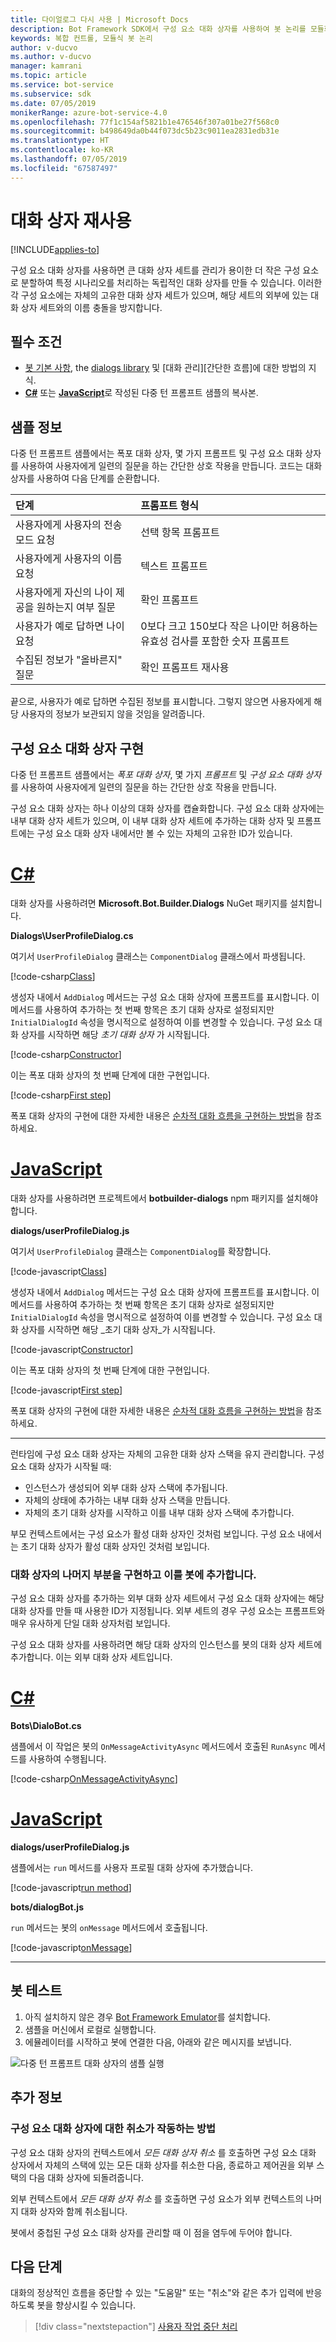 ```yaml
---
title: 다이얼로그 다시 사용 | Microsoft Docs
description: Bot Framework SDK에서 구성 요소 대화 상자를 사용하여 봇 논리를 모듈화하는 방법을 알아봅니다.
keywords: 복합 컨트롤, 모듈식 봇 논리
author: v-ducvo
ms.author: v-ducvo
manager: kamrani
ms.topic: article
ms.service: bot-service
ms.subservice: sdk
ms.date: 07/05/2019
monikerRange: azure-bot-service-4.0
ms.openlocfilehash: 77f1c154af5821b1e476546f307a01be27f568c0
ms.sourcegitcommit: b498649da0b44f073dc5b23c9011ea2831edb31e
ms.translationtype: HT
ms.contentlocale: ko-KR
ms.lasthandoff: 07/05/2019
ms.locfileid: "67587497"
---
```

# <a name="reuse-dialogs"></a>대화 상자 재사용

[!INCLUDE[applies-to](../includes/applies-to.md)]

구성 요소 대화 상자를 사용하면 큰 대화 상자 세트를 관리가 용이한 더 작은 구성 요소로 분할하여 특정 시나리오를 처리하는 독립적인 대화 상자를 만들 수 있습니다. 이러한 각 구성 요소에는 자체의 고유한 대화 상자 세트가 있으며, 해당 세트의 외부에 있는 대화 상자 세트와의 이름 충돌을 방지합니다.

## <a name="prerequisites"></a>필수 조건

- [봇 기본 사항][concept-basics], the [dialogs library][concept-dialogs] 및 [대화 관리][간단한 흐름]에 대한 방법의 지식.
- [**C#**][cs-sample] 또는 [**JavaScript**][js-sample]로 작성된 다중 턴 프롬프트 샘플의 복사본.

## <a name="about-the-sample"></a>샘플 정보

다중 턴 프롬프트 샘플에서는 폭포 대화 상자, 몇 가지 프롬프트 및 구성 요소 대화 상자를 사용하여 사용자에게 일련의 질문을 하는 간단한 상호 작용을 만듭니다. 코드는 대화 상자를 사용하여 다음 단계를 순환합니다.

| 단계        | 프롬프트 형식  |
|:-------------|:-------------|
| 사용자에게 사용자의 전송 모드 요청 | 선택 항목 프롬프트 |
| 사용자에게 사용자의 이름 요청 | 텍스트 프롬프트 |
| 사용자에게 자신의 나이 제공을 원하는지 여부 질문 | 확인 프롬프트 |
| 사용자가 예로 답하면 나이 요청  | 0보다 크고 150보다 작은 나이만 허용하는 유효성 검사를 포함한 숫자 프롬프트 |
| 수집된 정보가 "올바른지" 질문 | 확인 프롬프트 재사용 |

끝으로, 사용자가 예로 답하면 수집된 정보를 표시합니다. 그렇지 않으면 사용자에게 해당 사용자의 정보가 보관되지 않을 것임을 알려줍니다.

## <a name="implement-the-component-dialog"></a>구성 요소 대화 상자 구현

다중 턴 프롬프트 샘플에서는 _폭포 대화 상자_, 몇 가지 _프롬프트_ 및 _구성 요소 대화 상자_ 를 사용하여 사용자에게 일련의 질문을 하는 간단한 상호 작용을 만듭니다.

구성 요소 대화 상자는 하나 이상의 대화 상자를 캡슐화합니다. 구성 요소 대화 상자에는 내부 대화 상자 세트가 있으며, 이 내부 대화 상자 세트에 추가하는 대화 상자 및 프롬프트에는 구성 요소 대화 상자 내에서만 볼 수 있는 자체의 고유한 ID가 있습니다.

# <a name="ctabcsharp"></a>[C#](#tab/csharp)

대화 상자를 사용하려면 **Microsoft.Bot.Builder.Dialogs** NuGet 패키지를 설치합니다.

**Dialogs\UserProfileDialog.cs**

여기서 `UserProfileDialog` 클래스는 `ComponentDialog` 클래스에서 파생됩니다.

[!code-csharp[Class](~/../botbuilder-samples/samples/csharp_dotnetcore/05.multi-turn-prompt/Dialogs/UserProfileDialog.cs?range=13)]

생성자 내에서 `AddDialog` 메서드는 구성 요소 대화 상자에 프롬프트를 표시합니다. 이 메서드를 사용하여 추가하는 첫 번째 항목은 초기 대화 상자로 설정되지만 `InitialDialogId` 속성을 명시적으로 설정하여 이를 변경할 수 있습니다. 구성 요소 대화 상자를 시작하면 해당 _초기 대화 상자_ 가 시작됩니다.

[!code-csharp[Constructor](~/../botbuilder-samples/samples/csharp_dotnetcore/05.multi-turn-prompt/Dialogs/UserProfileDialog.cs?range=17-42)]

이는 폭포 대화 상자의 첫 번째 단계에 대한 구현입니다.

[!code-csharp[First step](~/../botbuilder-samples/samples/csharp_dotnetcore/05.multi-turn-prompt/Dialogs/UserProfileDialog.cs?range=44-54)]

폭포 대화 상자의 구현에 대한 자세한 내용은 [순차적 대화 흐름을 구현하는 방법](bot-builder-dialog-manage-complex-conversation-flow.md)을 참조하세요.

# <a name="javascripttabjavascript"></a>[JavaScript](#tab/javascript)

대화 상자를 사용하려면 프로젝트에서 **botbuilder-dialogs** npm 패키지를 설치해야 합니다.

**dialogs/userProfileDialog.js**

여기서 `UserProfileDialog` 클래스는 `ComponentDialog`를 확장합니다.

[!code-javascript[Class](~/../botbuilder-samples/samples/javascript_nodejs/05.multi-turn-prompt/dialogs/userProfileDialog.js?range=24)]

생성자 내에서 `AddDialog` 메서드는 구성 요소 대화 상자에 프롬프트를 표시합니다. 이 메서드를 사용하여 추가하는 첫 번째 항목은 초기 대화 상자로 설정되지만 `InitialDialogId` 속성을 명시적으로 설정하여 이를 변경할 수 있습니다. 구성 요소 대화 상자를 시작하면 해당 _초기 대화 상자_가 시작됩니다.

[!code-javascript[Constructor](~/../botbuilder-samples/samples/javascript_nodejs/05.multi-turn-prompt/dialogs/userProfileDialog.js?range=25-47)]

이는 폭포 대화 상자의 첫 번째 단계에 대한 구현입니다.

[!code-javascript[First step](~/../botbuilder-samples/samples/javascript_nodejs/05.multi-turn-prompt/dialogs/userProfileDialog.js?range=66-73)]

폭포 대화 상자의 구현에 대한 자세한 내용은 [순차적 대화 흐름을 구현하는 방법](bot-builder-dialog-manage-complex-conversation-flow.md)을 참조하세요.

---

런타임에 구성 요소 대화 상자는 자체의 고유한 대화 상자 스택을 유지 관리합니다. 구성 요소 대화 상자가 시작될 때:

- 인스턴스가 생성되어 외부 대화 상자 스택에 추가됩니다.
- 자체의 상태에 추가하는 내부 대화 상자 스택을 만듭니다.
- 자체의 초기 대화 상자를 시작하고 이를 내부 대화 상자 스택에 추가합니다.

부모 컨텍스트에서는 구성 요소가 활성 대화 상자인 것처럼 보입니다. 구성 요소 내에서는 초기 대화 상자가 활성 대화 상자인 것처럼 보입니다.

### <a name="implement-the-rest-of-the-dialog-and-add-it-to-the-bot"></a>대화 상자의 나머지 부분을 구현하고 이를 봇에 추가합니다.

구성 요소 대화 상자를 추가하는 외부 대화 상자 세트에서 구성 요소 대화 상자에는 해당 대화 상자를 만들 때 사용한 ID가 지정됩니다. 외부 세트의 경우 구성 요소는 프롬프트와 매우 유사하게 단일 대화 상자처럼 보입니다.

구성 요소 대화 상자를 사용하려면 해당 대화 상자의 인스턴스를 봇의 대화 상자 세트에 추가합니다. 이는 외부 대화 상자 세트입니다.

# <a name="ctabcsharp"></a>[C#](#tab/csharp)

**Bots\DialoBot.cs**

샘플에서 이 작업은 봇의 `OnMessageActivityAsync` 메서드에서 호출된 `RunAsync` 메서드를 사용하여 수행됩니다.

[!code-csharp[OnMessageActivityAsync](~/../botbuilder-samples/samples/csharp_dotnetcore/05.multi-turn-prompt/Bots/DialogBot.cs?range=42-48)]

# <a name="javascripttabjavascript"></a>[JavaScript](#tab/javascript)

**dialogs/userProfileDialog.js**

샘플에서는 `run` 메서드를 사용자 프로필 대화 상자에 추가했습니다.

[!code-javascript[run method](~/../botbuilder-samples/samples/javascript_nodejs/05.multi-turn-prompt/dialogs/userProfileDialog.js?range=55-64)]

**bots/dialogBot.js**

`run` 메서드는 봇의 `onMessage` 메서드에서 호출됩니다.

[!code-javascript[onMessage](~/../botbuilder-samples/samples/javascript_nodejs/05.multi-turn-prompt/bots/dialogBot.js?range=30-37)]

---

## <a name="to-test-the-bot"></a>봇 테스트

1. 아직 설치하지 않은 경우 [Bot Framework Emulator](https://aka.ms/bot-framework-emulator-readme)를 설치합니다.
1. 샘플을 머신에서 로컬로 실행합니다.
1. 에뮬레이터를 시작하고 봇에 연결한 다음, 아래와 같은 메시지를 보냅니다.

![다중 턴 프롬프트 대화 상자의 샘플 실행](../media/emulator-v4/multi-turn-prompt.png)

## <a name="additional-information"></a>추가 정보

### <a name="how-cancellation-works-for-component-dialogs"></a>구성 요소 대화 상자에 대한 취소가 작동하는 방법

구성 요소 대화 상자의 컨텍스트에서 _모든 대화 상자 취소_ 를 호출하면 구성 요소 대화 상자에서 자체의 스택에 있는 모든 대화 상자를 취소한 다음, 종료하고 제어권을 외부 스택의 다음 대화 상자에 되돌려줍니다.

외부 컨텍스트에서 _모든 대화 상자 취소_ 를 호출하면 구성 요소가 외부 컨텍스트의 나머지 대화 상자와 함께 취소됩니다.

봇에서 중첩된 구성 요소 대화 상자를 관리할 때 이 점을 염두에 두어야 합니다.

## <a name="next-steps"></a>다음 단계

대화의 정상적인 흐름을 중단할 수 있는 "도움말" 또는 "취소"와 같은 추가 입력에 반응하도록 봇을 향상시킬 수 있습니다.

> [!div class="nextstepaction"]
> [사용자 작업 중단 처리](bot-builder-howto-handle-user-interrupt.md)

<!-- Footnote-style links -->

[concept-basics]: bot-builder-basics.md
[concept-state]: bot-builder-concept-state.md
[concept-dialogs]: bot-builder-concept-dialog.md

[simple-flow]: bot-builder-dialog-manage-conversation-flow.md
[prompting]: bot-builder-prompts.md
[component-dialogs]: bot-builder-compositcontrol.md

[cs-sample]: https://aka.ms/cs-multi-prompts-sample
[js-sample]: https://aka.ms/js-multi-prompts-sample
